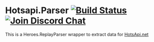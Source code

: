 # Hotsapi.Parser [![Build Status](https://travis-ci.org/poma/Hotsapi.Parser.svg?branch=master)](https://travis-ci.org/poma/Hotsapi.Parser) [![Join Discord Chat](https://img.shields.io/discord/650747275886198815?label=Discord&logo=discord)](https://discord.gg/cADfdFP)

This is a Heroes.ReplayParser wrapper to extract data for [HotsApi.net](http://hotsapi.net/)
